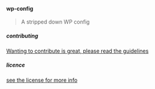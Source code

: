 #### wp-config

> A stripped down WP config


##### contributing

<a href="https://github.com/ChelseaStats/issues/blob/master/CONTRIBUTING.md">Wanting to contribute is great, please read the guidelines</a>

##### licence
 
<a href="https://github.com/ChelseaStats/wp-config/blob/master/LICENSE">see the license for more info</a>
